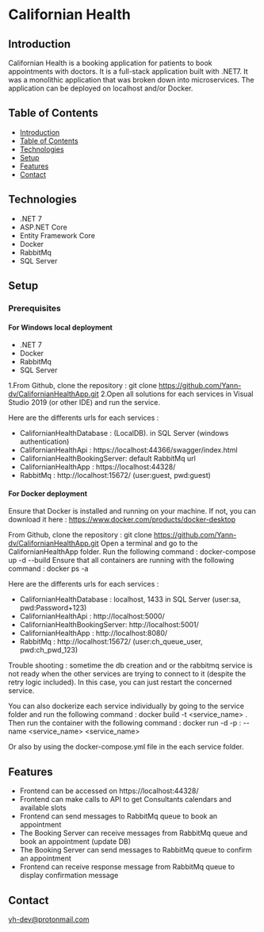# Californian Health

## Introduction

Californian Health is a booking application for patients to book appointments with doctors. It is a full-stack application built with .NET7. It was a monolithic application that was broken down into microservices. The application can be deployed on localhost and/or Docker.

## Table of Contents

- [Introduction](#introduction)
- [Table of Contents](#table-of-contents)
- [Technologies](#technologies)
- [Setup](#setup)
- [Features](#features)
- [Contact](#contact)

## Technologies

- .NET 7
- ASP.NET Core
- Entity Framework Core
- Docker
- RabbitMq
- SQL Server

## Setup

### Prerequisites

#### For Windows local deployment

- .NET 7
- Docker
- RabbitMq
- SQL Server

1.From Github, clone the repository : git clone https://github.com/Yann-dv/CalifornianHealthApp.git
2.Open all solutions for each services in Visual Studio 2019 (or other IDE) and run the service.

Here are the differents urls for each services :
- CalifornianHealthDatabase : (LocalDB)\. in SQL Server (windows authentication)
- CalifornianHealthApi : https://localhost:44366/swagger/index.html
- CalifornianHealthBookingServer: default RabbitMq url
- CalifornianHealthApp : https://localhost:44328/
- RabbitMq : http://localhost:15672/ (user:guest, pwd:guest)

#### For Docker deployment

Ensure that Docker is installed and running on your machine. If not, you can download it here : https://www.docker.com/products/docker-desktop

From Github, clone the repository : git clone https://github.com/Yann-dv/CalifornianHealthApp.git
Open a terminal and go to the CalifornianHealthApp folder. 
Run the following command : docker-compose up -d --build
Ensure that all containers are running with the following command : docker ps -a

Here are the differents urls for each services :
- CalifornianHealthDatabase : localhost, 1433 in SQL Server (user:sa, pwd:Password+123)
- CalifornianHealthApi : http://localhost:5000/
- CalifornianHealthBookingServer: http://localhost:5001/
- CalifornianHealthApp : http://localhost:8080/
- RabbitMq : http://localhost:15672/ (user:ch_queue_user, pwd:ch_pwd_123)

Trouble shooting : sometime the db creation and or the rabbitmq service is not ready when the other services are trying to connect to it (despite the retry logic included). In this case, you can just restart the concerned service.

You can also dockerize each service individually by going to the service folder and run the following command : docker build -t <service_name> . 
Then run the container with the following command : docker run -d -p <port>:<port> --name <service_name> <service_name>

Or also by using the docker-compose.yml file in the each service folder.

## Features

- Frontend can be accessed on https://localhost:44328/
- Frontend can make calls to API to get Consultants calendars and available slots
- Frontend can send messages to RabbitMq queue to book an appointment
- The Booking Server can receive messages from RabbitMq queue and book an appointment (update DB)
- The Booking Server can send messages to RabbitMq queue to confirm an appointment
- Frontend can receive response message from RabbitMq queue to display confirmation message

## Contact

yh-dev@protonmail.com

